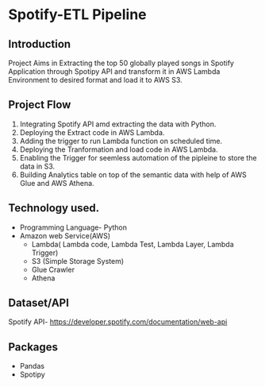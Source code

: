 # Spotify-ETL Pipeline

## Introduction
Project Aims in Extracting the top 50 globally played songs in Spotify Application through Spotipy API and transform it in AWS Lambda Environment to desired format and load it to AWS S3.

## Project Flow
  1. Integrating Spotify API amd extracting the data with Python.
  2. Deploying the Extract code in AWS Lambda.
  3. Adding the trigger to run Lambda function on scheduled time.
  4. Deploying the Tranformation and load code in AWS Lambda.
  5. Enabling the Trigger for seemless automation of the pipleine to store the data in S3.
  6. Building Analytics table on top of the semantic data with help of AWS Glue and AWS Athena.
     
## Technology used.
  - Programming Language- Python
  - Amazon web Service(AWS) 
    - Lambda( Lambda code, Lambda Test, Lambda Layer, Lambda Trigger) 
    - S3 (Simple Storage System)
    - Glue Crawler
    - Athena
     
## Dataset/API
  Spotify API- https://developer.spotify.com/documentation/web-api
  
## Packages
  - Pandas
  - Spotipy
    
 

     
